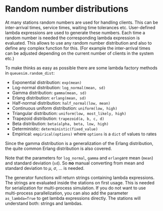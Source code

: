 # Random number distributions

At many stations random numbers are used for handling clients. This can be inter-arrival times, service times, waiting time tolerances etc. User-defined lambda expressions are used to generate these numbers. Each time a random number is needed the corresponding lambda expression is evaluated. This allows to use any random number distribution and also to define any complex function for this. (For example the inter-arrival times can be adjusted depending on the current number of clients in the system etc.)

To make thinks as easy as possible there are some lambda factory methods in `queuesim.random_dist`:

* Exponential distribution: `exp(mean)`
* Log-normal distribution: `log_normal(mean, sd)`
* Gamma distribution: `gamma(mean, sd)`
* Erlang distribution: `erlang(mean, sd)`
* Half-normal distribution: `half_normal(low, mean)`
* Continuous uniform distribution: `uniform(low, high)`
* Triangular distribution: `uniform(low, most_likely, high)`
* Trapezoid distribution: `trapezoid(a, b, c, d)`
* Beta distribution: `beta(alpha, beta, low, high)`
* Deterministic: `deterministic(fixed_value)`
* Empirical: `empirical(options)` where `options` is a `dict` of values to rates

Since the gamma distribution is a generalization of the Erlang distribution, the quite common Erlang distribution is also covered.

Note that the parameters for `log_normal`, `gamma` and `erlang`are mean (`mean`) and standard deviation (`sd`). So **no** manual converting from mean and standard deviation to $\mu$, $\sigma$, ... is needed.

The generator functions will return strings containing lambda expressions. The strings are evaluated inside the stations on first usage. This is needed for serialization for multi-process simulation. If you do not want to use multi-process parallelization, you can also add the parameter `as_lambda=True` to get lambda expressions directly. The stations will understand both: strings and lambdas.